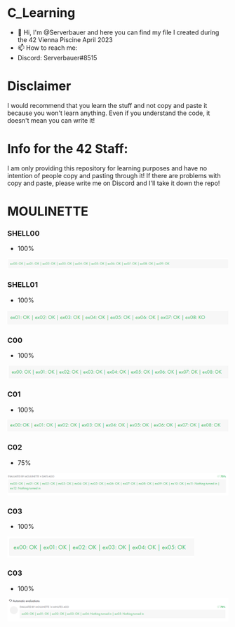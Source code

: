 # C_Learning

- 👋 Hi, I'm @Serverbauer and here you can find my file I created during the 42 Vienna Piscine April 2023
- 📫 How to reach me:
- Discord: Serverbauer#8515

# Disclaimer
I would recommend that you learn the stuff and not copy and paste it because you won't learn anything.
Even if you understand the code, it doesn't mean you can write it!

# Info for the 42 Staff:
I am only providing this repository for learning purposes and have no intention of people copy and pasting through it!
If there are problems with copy and paste, please write me on Discord and I'll take it down the repo!

# MOULINETTE
### SHELL00
- 100%

![SHELL00](https://github.com/serverbauer/42-Piscine-April-2023/blob/main/Pictures/shell00.png)

### SHELL01
- 100%

![SHELL01](https://github.com/serverbauer/42-Piscine-April-2023/blob/main/Pictures/shell01.png)

### C00
- 100%

![C00](https://github.com/serverbauer/42-Piscine-April-2023/blob/main/Pictures/C00.png)

### C01
- 100%

![C01](https://github.com/serverbauer/42-Piscine-April-2023/blob/main/Pictures/C01.png)

### C02
- 75%

![C02](https://github.com/serverbauer/42-Piscine-April-2023/blob/main/Pictures/C02.png)

### C03
- 100%

![C03](https://github.com/serverbauer/42-Piscine-April-2023/blob/main/Pictures/C03.png)

### C03
- 100%

![C03](https://github.com/serverbauer/42-Piscine-April-2023/blob/main/Pictures/C04.png)

